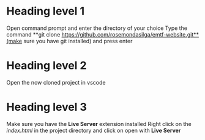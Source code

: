 # Heading level 1
Open command prompt and enter the directory of your choice
Type the command **git clone https://github.com/rosemondasilga/emtf-website.git**(make sure you have git installed)  and press enter

# Heading level 2
Open the now cloned project in vscode

# Heading level 3
Make sure you have the __Live Server__ extension installed
Right click on the *index.html* in the project directory and click on open with __Live Server__
